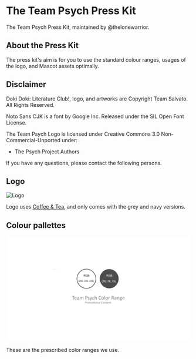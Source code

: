 # The Team Psych Press Kit
The Team Psych Press Kit, maintained by @thelonewarrior.

## About the Press Kit

The press kit's aim is for you to use the standard colour ranges, usages of the logo, and Mascot assets optimally. 

## Disclaimer

Doki Doki: Literature Club!, logo, and artworks are Copyright Team Salvato. All Rights Reserved.

Noto Sans CJK is a font by Google Inc. Released under the SIL Open Font License.

The Team Psych Logo is licensed under Creative Commons 3.0 Non-Commercial-Unported under:

- The Psych Project Authors
  

If you have any questions, please contact the following persons.

## Logo

![Logo](PsychLogo.png)

Logo uses [Coffee & Tea](https://www.dafont.com/coffee-and-tea.font), and only comes with the grey and navy versions.

## Colour pallettes

![Colour Pallettes](ColorPallette.png)

These are the prescribed color ranges we use.

